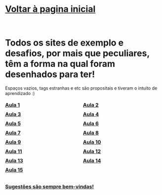 <h1><a href="https://phcastello.github.io">Voltar à pagina inicial</a></h1>
<br>
<h1>Todos os sites de exemplo e desafios, por mais que peculiares, têm a forma na qual foram desenhados para ter!</h1>
<p>Espaços vazios, tags estranhas e etc são propositais e tiveram o intuito de aprendizado :)</p>

<!-- Container para os links -->
<div class="links-container">
  <h3 class="link"><a href="https://phcastello.github.io/CursoBootstrap/Aula1" target="_blank">Aula 1</a></h3>
  <h3 class="link"><a href="https://phcastello.github.io/CursoBootstrap/Aula2" target="_blank">Aula 2</a></h3>
  <h3 class="link"><a href="https://phcastello.github.io/CursoBootstrap/Aula3" target="_blank">Aula 3</a></h3>
  <h3 class="link"><a href="https://phcastello.github.io/CursoBootstrap/Aula4" target="_blank">Aula 4</a></h3>
  <h3 class="link"><a href="https://phcastello.github.io/CursoBootstrap/Aula5" target="_blank">Aula 5</a></h3>
  <h3 class="link"><a href="https://phcastello.github.io/CursoBootstrap/Aula6" target="_blank">Aula 6</a></h3>
  <h3 class="link"><a href="https://phcastello.github.io/CursoBootstrap/Aula7" target="_blank">Aula 7</a></h3>
  <h3 class="link"><a href="https://phcastello.github.io/CursoBootstrap/Aula8" target="_blank">Aula 8</a></h3>
  <h3 class="link"><a href="https://phcastello.github.io/CursoBootstrap/Aula9" target="_blank">Aula 9</a></h3>
  <h3 class="link"><a href="https://phcastello.github.io/CursoBootstrap/Aula10" target="_blank">Aula 10</a></h3>
  <h3 class="link"><a href="https://phcastello.github.io/CursoBootstrap/Aula11" target="_blank">Aula 11</a></h3>
  <h3 class="link"><a href="https://phcastello.github.io/CursoBootstrap/Aula12" target="_blank">Aula 12</a></h3>
  <h3 class="link"><a href="https://phcastello.github.io/CursoBootstrap/Aula13" target="_blank">Aula 13</a></h3>
  <h3 class="link"><a href="https://phcastello.github.io/CursoBootstrap/Aula14" target="_blank">Aula 14</a></h3>
  <h3 class="link"><a href="https://phcastello.github.io/CursoBootstrap/Aula15" target="_blank">Aula 15</a></h3>
</div>

<h2>
  <h3>
    <a href="#" onclick="window.open('https://mail.google.com/mail/?view=cm&fs=1&to=contato.pedrocastello@gmail.com&su=Sugestões%20para%20Pedro%20Castello', '_blank'); return false;">Sugestões são sempre bem-vindas!</a>
  </h3>
</h2>

<!-- CSS para organizar os links em duas colunas -->
<style>
  .links-container {
    display: flex;
    flex-wrap: wrap;
    gap: 0px;
  }

  .links-container h3 {
    flex: 1 1 45%;
    text-align: left;
  }

  h3.link{
    margin-top: 5px;
    margin-bottom: 5px;
  }
  
  
  @media (max-width: 600px) {
    .links-container h3 {
      flex: 1 1 100%;
    }
  }
</style>
